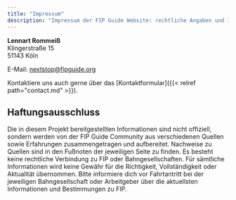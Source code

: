 ```yaml
---
title: "Impressum"
description: "Impressum der FIP Guide Website: rechtliche Angaben und Informationen zum Anbieter."
---
```


**Lennart Rommeiß**\
Klingerstraße 15\
51143 Köln

E-Mail: nextstop@fipguide.org

Kontaktiere uns auch gerne über das [Kontaktformular]({{< relref path="contact.md" >}}).

## Haftungsausschluss

Die in diesem Projekt bereitgestellten Informationen sind nicht offiziell, sondern werden von der FIP Guide Community aus verschiedenen Quellen sowie Erfahrungen zusammengetragen und aufbereitet. Nachweise zu Quellen sind in den Fußnoten der jeweiligen Seite zu finden. Es besteht keine rechtliche Verbindung zu FIP oder Bahngesellschaften. Für sämtliche Informationen wird keine Gewähr für die Richtigkeit, Vollständigkeit oder Aktualität übernommen. Bitte informiere dich vor Fahrtantritt bei der jeweiligen Bahngesellschaft oder Arbeitgeber über die aktuellsten Informationen und Bestimmungen zu FIP.